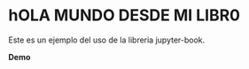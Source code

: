 hOLA MUNDO DESDE MI LIBR0
============================

Este es un ejemplo del uso de la libreria jupyter-book.

**Demo**


